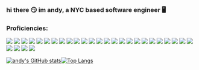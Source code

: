 <h3>hi there 😏 im andy, a NYC based software engineer 🖥️</h3>

<div>
  <h3>Proficiencies:</h3>
  <a href="#"><img src="https://img.shields.io/badge/-JavaScript-F7DF1E?style=for-the-badge&logo=javascript&logoColor=black" /></a>
  <a href="#"><img src="https://img.shields.io/badge/-TypeScript-007ACC?style=for-the-badge&logo=typescript&logoColor=white" /></a>
  <a href="#"><img src="https://img.shields.io/badge/-React-61DAFB?style=for-the-badge&logo=React&logoColor=black" /></a>
  <a href="#"><img src="https://img.shields.io/badge/-React_Router-CA4245?style=for-the-badge&logo=react-router&logoColor=white" /></a>
  <a href="#"><img src="https://img.shields.io/badge/-Redux-764ABC?style=for-the-badge&logo=redux&logoColor=white" /></a>
  <a href="#"><img src="https://img.shields.io/badge/-CSS3-1572B6?style=for-the-badge&logo=css3" /></a>
  <a href="#"><img src="https://img.shields.io/badge/-SCSS-CC6699?style=for-the-badge&logo=sass&logoColor=white" /></a>
  <a href="#"><img src="https://img.shields.io/badge/-Tailwind%20CSS-38B2AC?style=for-the-badge&logo=tailwind-css&logoColor=white" /></a>
  <a href="#"><img src="https://img.shields.io/badge/-Ruby-CC342D?style=for-the-badge&logo=ruby&logoColor=white" /></a>
  <a href="#"><img src="https://img.shields.io/badge/-Ruby%20on%20Rails-CC0000?style=for-the-badge&logo=ruby-on-rails&logoColor=white" /></a>
  <a href="#"><img src="https://img.shields.io/badge/-HTML5-E34F26?style=for-the-badge&logo=html5&logoColor=white" /></a>
  <a href="#"><img src="https://img.shields.io/badge/-Git-black?style=for-the-badge&logo=git" /></a>
  <a href="#"><img src="https://img.shields.io/badge/-NodeJS-339933?style=for-the-badge&logo=Node.js&logoColor=white" /></a>
  <a href="#"><img src="https://img.shields.io/badge/-Express.js-404D59?style=for-the-badge&logo=express" /></a>
  <a href="#"><img src="https://img.shields.io/badge/-PostgreSQL-336791?style=for-the-badge&logo=postgresql" /></a>
  <a href="#"><img src="https://img.shields.io/badge/-MongoDB-white?style=for-the-badge&logo=mongodb" /></a>
  <a href="#"><img src="https://img.shields.io/badge/-Axios-0096FF?style=for-the-badge&logo=axios&logoColor=white" /></a>
  <a href="#"><img src="https://img.shields.io/badge/-RSpec-DC382D?style=for-the-badge&logo=ruby&logoColor=white" /></a>
  <a href="#"><img src="https://img.shields.io/badge/-Jasmine-8A4182?style=for-the-badge&logo=jasmine&logoColor=white" /></a>
  <a href="#"><img src="https://img.shields.io/badge/-Capybara-FF4C39?style=for-the-badge&logo=capybara&logoColor=white" /></a>
  <a href="#"><img src="https://img.shields.io/badge/-Postman-FF6C37?style=for-the-badge&logo=Postman&logoColor=white" /></a>
  <a href="#"><img src="https://img.shields.io/badge/-jQuery-0769AD?style=for-the-badge&logo=jQuery" /></a>
  <a href="#"><img src="https://img.shields.io/badge/-Markdown-000000?style=for-the-badge&logo=Markdown&logoColor=white" /></a>
  <a href="#"><img src="https://img.shields.io/badge/-VS_Code-007ACC?style=for-the-badge&logo=visual-studio-code" /></a>
  <a href="#"><img src="https://img.shields.io/badge/-Excel-217346?style=for-the-badge&logo=Microsoft-Excel&logoColor=white" /></a>
  <a href="#"><img src="https://img.shields.io/badge/-Zoom-2D8CFF?style=for-the-badge&logo=zoom&logoColor=white" /></a>
  <a href="#"><img src="https://img.shields.io/badge/-Slack-4A154B?style=for-the-badge&logo=slack" /></a>
  <a href="#"><img src="https://img.shields.io/badge/Notion-%23000000.svg?style=for-the-badge&logo=notion&logoColor=white" /></a>
  <a href="#"><img src="https://img.shields.io/badge/-Trello-0079BF?style=for-the-badge&logo=Trello&logoColor=white" /></a>
</div>

[![andy's GitHub stats](https://github-readme-stats.vercel.app/api?username=andrewmorrisondev&count_private=true&show_icons=true&theme=transparent)](https://github.com/andrewmorrisondev/github-readme-stats)[![Top Langs](https://github-readme-stats.vercel.app/api/top-langs/?username=andrewmorrisondev&layout=donut&theme=transparent)](https://github.com/andrewmorrisondev/github-readme-stats)
